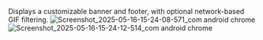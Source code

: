 Displays a customizable banner and footer, with optional network-based GIF filtering.
![Screenshot_2025-05-16-15-24-08-571_com android chrome](https://github.com/user-attachments/assets/2a7cd25a-93f1-4cc2-bcd3-8de1ed16da98)
![Screenshot_2025-05-16-15-24-12-514_com android chrome](https://github.com/user-attachments/assets/c4f77f46-b2f5-4459-9899-5e1697a99cd7)
